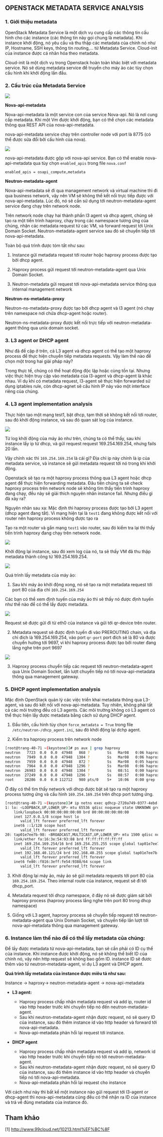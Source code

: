 ## OPENSTACK METADATA SERVICE ANALYSIS

### 1. Giới thiệu metadata

OpenStack Metadata Service là một dịch vụ cung cấp các thông tin cấu hình cho các instance (các thông tin này gọi chung là metadata). Khi instance khởi động, nó yêu cầu và thu thập các metadata của chính nó như IP, Hostname, SSH keys, thông tin routing,... từ Metadata Service. Cloud-init của instance được cá nhân hóa theo metadata.

Cloud-init là một dịch vụ trong Openstack hoàn toàn khác biệt với metadata service. Nó sẽ dùng metadata service để truyền cho máy ảo các tùy chọn cấu hình khi khởi động lần đầu.

### 2. Cấu trúc của Metadata Service 

<img src="../../img/71.png">

**Nova-api-metadata**

Nova-api-metadata là một service con của service Nova-api. Nó là nơi cung cấp metadata. Khi một Vm được khởi động, bạn có thể chọn các metadata thông qua REST API của nova-api-metadata.

nova-api-metadata service chạy trên controller node với port là 8775 (có thể được sửa đổi bởi cấu hình của nova).

<img src="../../img/72.png">

nova-api-metadata được gộp với nova-api service. Bạn có thể enable nova-api-metadata qua tùy chọn `enabled_apis`  trong file `nova.conf`

	enabled_apis = osapi_compute,metadata

**Neutron-metadata-agent**

Nova-api-metadata sẽ đi qua management network và virtual machine thì đi qua business network, vậy nên VM sẽ không thể kết nối trực tiếp được với nova-api-metadata. Lúc đó, nó sẽ cần sử dụng tới neutron-metadata-agent service đang chạy trên network node.

Trên network node chạy hai thành phần l3 agent và dhcp agent, chúng sẽ tạo ra một tiến trình haproxy, chạy trong các namespace tương ứng của chúng, nhận các metadata request từ các VM, và forward request tới Unix Domain Socket. Neutron-metadata-agent service sau đó sẽ chuyển tiếp tới nova-api-metadata.

Toàn bộ quá trình được tóm tắt như sau:

1. Instance gửi metadata request tới router hoặc haproxy process được tạo bởi dhcp agent.

2. Haproxy process gửi request tới neutron-metadata-agent qua Unix Domain Socket.

3. Neutron-metadata gửi request tới nova-api-metadata service thông qua internal management network

**Neutron-ns-metadata-proxy**

Neutron-ns-metadata-proxy được tạo bởi dhcp agent và l3 agent (nó chạy trên namespace nơi chứa dhcp-agent hoặc router). 

Neutron-ns-metadata-proxy được kết nối trực tiếp với neutron-metadata-agent thông qua unix domain socket.

### 3. L3 agent or DHCP agent

Như đã đề cập ở trên, cả L3 agent và dhcp agent có thể tạo một haproxy process để thực hiện chuyển tiếp metadata requests. Vậy làm thế nào để chọn một trong hai giải pháp này?

Trong thực tế, chúng có thể hoạt động độc lập hoặc cùng tồn tại. Nhưng việc thực hiện truy cập vào metadata của l3-agent và dhcp-agent là khác nhau. Ví dụ khi có metadata request, l3-agent sẽ thực hiện forwarded sử dụng iptables rule, còn dhcp-agnet sẽ cấu hình IP này vào một interface riêng của chúng.

### 4. L3 agent implementation analysis

Thực hiện tạo một mạng test1, bật dhcp, tạm thời sẽ không kết nối tới router, sau đó khởi động instance, và sau đó quan sát log của instance.

<img src="../../img/73.png">

Từ log khởi động của máy ảo như trên, chúng ta có thể thấy, sau khi instance lấy ip từ dhcp, và gửi request request 169.254.169.254, nhưng fails 20 lần.

Vậy chính xác thì `169.254.169.254` là cái gì? Địa chỉ ip này chính là ip của metadata service, và instance sẽ gửi metadata request tới nó trong khi khởi động.

Openstack sẽ tạo ra một haproxy process thông qua L3 agent hoặc dhcp agent để thực hiện forwarding metadata. Đâu tiên chúng ta sẽ check haproxy process trên network node sẽ không tìm thấy tiến trình haproxy đang chạy, đều này sẽ giải thích nguyên nhân instance fail. Nhưng điều gì đã xảy ra?

Nguyên nhân sau xa: Mặc định thì haproxy process được tạo bởi L3 agent (dhcp agent đang tắt). Vì mạng hiện tại là `test1` đang không được kết nối với router nên haproxy process không được tạo ra

Tạo ra một router và gắn mạng `test1` vào router, sau đó kiểm tra lại thì thấy tiến trình haproxy đang chạy trên network node.

<img src="../../img/74.png">

Khởi động lại instance, sau đó xem log của nó, ta sẽ thấy VM đã thu thập metadata thành công từ 169.254.169.254.

<img src="../../img/75.png">

Quá trình lấy metadata của máy ảo:

1. Sau khi máy ảo khởi động xong, nó sẽ tạo ra một metadata request tới port 80 của địa chỉ `169.254.169.254`

Các bạn có thể xem định tuyến của máy ảo thì sẽ thấy nó được định tuyến như thế nào để có thể lấy được metadata.

<img src="../../img/76.png">

Request sẽ được gửi đi từ eth0 của instance và gửi tới qr-device trên router.

2. Metadata request sẽ được định tuyến đi vào PREROUTING chain, và địa chỉ đích là 169.254.169.254, vào port `qr-port` port đích sẽ là 80 và được chuyển hướng tới 9697, vì khi haproxy process được tạo bởi router đang lắng nghe trên port 9697

<img src="../../img/77.png">

3. Haproxy process chuyển tiếp các request tới neutron-metadata-agent qua Unix Domain Socket, lần lượt chuyển tiếp nó tới nova-api-metadata thông qua management gateway.

### 5. DHCP agent implementation analysis

Mặc định OpenStack quản lý các việc triển khai metadata thông qua L3-agent, và sau đó kết nối với nova-api-metadata. Tuy nhiên, không phải tất cả các môi trường đều có L3 agents. Các môi trường không có L3 agent có thể thực hiện lấy được metadata bằng cách sử dụng DHCP agent.

1. Đầu tiên, cấu hình tùy chọn `force_metadata = True` trong file `/etc/neutron-/dhcp_agent.ini`, sau đó khởi động lại dchp agent.

2. Kiểm tra haproxy process trên network node

```sh
[root@trang-40-71 ~(keystone)]# ps aux | grep haproxy
neutron   7723  0.0  0.0  47948   868 ?        Ss   Mar08   0:06 haproxy -f /var/lib/neutron/ns-metadata-proxy/2ca23c47-9d00-4b9c-9246-aed05c19fe49.conf
neutron   7949  0.0  0.0  47948  1304 ?        Ss   Mar08   0:06 haproxy -f /var/lib/neutron/ns-metadata-proxy/fa212d72-7d59-4887-bf26-4a34ecf0858c.conf
neutron   7959  0.0  0.0  47948   872 ?        Ss   Mar08   0:05 haproxy -f /var/lib/neutron/ns-metadata-proxy/2720a749-0377-4ebd-aa12-9d132f1fe450.conf
neutron   7964  0.0  0.0  47948  1296 ?        Ss   Mar08   0:06 haproxy -f /var/lib/neutron/ns-metadata-proxy/c9fed510-f737-4e6d-ae6e-8b552fe739bf.conf
neutron  26983  0.0  0.0  47948  1304 ?        Ss   08:51   0:00 haproxy -f /var/lib/neutron/ns-metadata-proxy/d101d002-d69d-4990-845c-fd5229bf39ad.conf
neutron  27249  0.0  0.0  47948  1296 ?        Ss   08:57   0:00 haproxy -f /var/lib/neutron/ns-metadata-proxy/6a67ed8b-533e-4e2d-87b3-b955fc855ac0.conf
root     28286  0.0  0.0 112712   980 pts/0    S+   10:06   0:00 grep --color=auto haproxy
```

Ở đây có thể tìm thấy network với dhcp được bật sẽ tạo ra một haproxy process tương ứng và cấu hình `169.254.169.254`  trên dhcp port tương ứng.

```sh
[root@trang-40-71 ~(keystone)]# ip netns exec qdhcp-2720a749-0377-4ebd-aa12-9d132f1fe450 ip a
1: lo: <LOOPBACK,UP,LOWER_UP> mtu 65536 qdisc noqueue state UNKNOWN group default qlen 1000
    link/loopback 00:00:00:00:00:00 brd 00:00:00:00:00:00
    inet 127.0.0.1/8 scope host lo
       valid_lft forever preferred_lft forever
    inet6 ::1/128 scope host 
       valid_lft forever preferred_lft forever
20: tap01e7ee7b-98: <BROADCAST,MULTICAST,UP,LOWER_UP> mtu 1500 qdisc noqueue state UNKNOWN group default qlen 1000
    link/ether fa:16:3e:54:93:88 brd ff:ff:ff:ff:ff:ff
    inet 169.254.169.254/16 brd 169.254.255.255 scope global tap01e7ee7b-98
       valid_lft forever preferred_lft forever
    inet 192.168.40.121/24 brd 192.168.40.255 scope global tap01e7ee7b-98
       valid_lft forever preferred_lft forever
    inet6 fe80::f816:3eff:fe54:9388/64 scope link 
       valid_lft forever preferred_lft forever
```

3. Khởi động lại máy ảo, máy ảo sẽ gửi metadata requests tới port 80 của `169.254.169.254`. Theo internal route của instance, request sẽ đi tới dhcp_port.

4. Metadata request tới dhcp namespace, ở đây nó sẽ được giám sát bởi haproxy process (haproxy process lắng nghe trên port 80 trong dhcp namespace)

5. Giống với L3 agent, haproxy process sẽ chuyển tiếp request tới neutron-metadata-agent qua Unix Domain Socket, và chuyển tiếp lần lượt tới nova-api-metadata thông qua management gateway.

### 6. Instance làm thế nào để có thể lấy metadata của chúng:

Để lấy được metadata từ nova-api-metadata, bạn sẽ cần phải có ID cụ thể của instance. Khi instance được khởi động, nó sẽ không thể biết ID của chính nó, vậy nên http request sẽ không bao gồm ID. instance ID sẽ đươc thêm vào từ neutron-metadata-agent, ví dụ L3 agent và DHCP agent.

**Quá trình lấy metadata của instance được miêu tả như sau:**

Instance -> haproxy-> neutron-metadata-agent -> nova-api-metadata

* **L3 agent:**

	* Haproxy process chấp nhận metadata request và add ip, router id vào http header trước khi chuyển tiếp nó đến neutron-metadata-agent.
	* Sau khi neutron-metadata-agent nhận được request, nó sẽ query ID của instance, sau đó thêm instance id vào http header và forward tới nova-api-metadata.
	* Nova-api-metadata phản hổi lại request tới instance.

* **DHCP agent**

	*  Haproxy process chấp nhận metadata request và add ip, network id vào http header trước khi chuyển tiếp nó tới neutron-metadata-agent.
	* Sau khi neutron-metadata-agent nhận được request, nó sẽ query ID của instance, sau đó thêm instance id vào http header và chuyển tiếp nó tới nova-api-metadata.
	* Nova-api-metadata phản hồi lại request cho instance

Với cách như này thì bất kể một instance nào gửi request tới l3-agent or dhcp-agent thì nova-api-metadata cũng đều có thể nhận ra ID của instance và trả về đúng metadata của instance đó.










## Tham khảo

[1] http://www.99cloud.net/10213.html%EF%BC%8F

